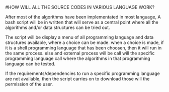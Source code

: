 #HOW WILL ALL THE SOURCE CODES IN VARIOUS LANGUAGE WORK?

After most of the algorithms have been implementated in most language, A bash script will be in written that will serve as a central point where all the algorithms and/or data structures can be tried out. 

The script will be display a menu of all programming language and data structures available, where a choice can be made. when a choice is made, if it is a shell programming language that has been choosen, then it will run in the same process. else and external process will be call will the specific programming language call where the algorithms in that programming language can be tested.

If the requirements/dependencies to run a specific programming language are not available, then the script carries on to download those will the permission of the user.
